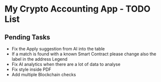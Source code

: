# My Crypto Accounting App - TODO List

## Pending Tasks

- Fix the Apply suggestion from AI into the table
- If a match is found with a known Smart Contract please change also the label in the address Legend
- Fix AI analytics when there are a lot of data to analyse
- Fix style inside PDF
- Add multiple Blockchain checks